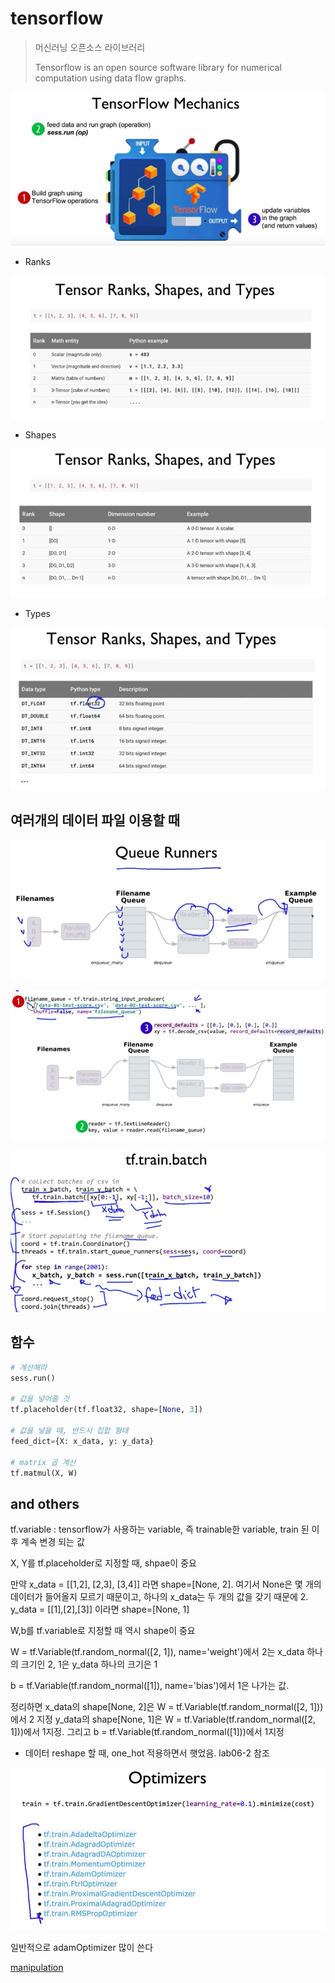 # tensorflow

> 머신러닝 오픈소스 라이브러리
>
> Tensorflow is an open source software library for numerical computation using data flow graphs.





![im01](./01.jpg)



* Ranks



![im02](./02.jpg)

* Shapes

![im03](./03.jpg)

* Types

![im04](./04.jpg)







## 여러개의 데이터 파일 이용할 때



![im05](./05.jpg)

![im06](./06.jpg)



![im07](./07.jpg)





## 함수

 ```python
# 계산해라
sess.run()

# 값을 넣어줄 것
tf.placeholder(tf.float32, shape=[None, 3])

# 값을 넣을 때, 반드시 집합 형태
feed_dict={X: x_data, y: y_data}

# matrix 곱 계산
tf.matmul(X, W)


 ```





## and others

tf.variable : tensorflow가 사용하는 variable, 즉 trainable한 variable, train 된 이후 계속 변경 되는 값

X, Y를 tf.placeholder로 지정할 때, shpae이 중요

만약 x_data = [[1,2], [2,3], [3,4]] 라면 shape=[None, 2]. 여기서 None은 몇 개의 데이터가 들어올지 모르기 때문이고, 하나의 x_data는 두 개의 값을 갖기 때문에 2. y_data = [[1],[2],[3]] 이라면 shape=[None, 1]



W,b를 tf.variable로 지정할 때 역시 shape이 중요

W = tf.Variable(tf.random_normal([2, 1]), name='weight')에서 2는 x_data 하나의 크기인 2, 1은 y_data 하나의 크기은 1

b = tf.Variable(tf.random_normal([1]), name='bias')에서 1은 나가는 값.



정리하면 x_data의 shape[None, 2]은 W = tf.Variable(tf.random_normal([2, 1]))에서 2 지정 y_data의 shape[None, 1]은 W = tf.Variable(tf.random_normal([2, 1]))에서 1지정. 그리고 b = tf.Variable(tf.random_normal([1]))에서 1지정



- 데이터 reshape 할 때, one_hot 적용하면서 햇었음. lab06-2 참조









![08](./08.jpg)



일반적으로 adamOptimizer 많이 쓴다



[manipulation](./manipulation)

